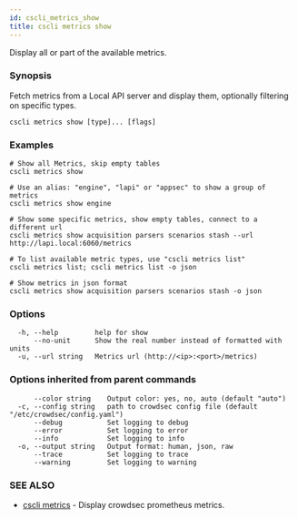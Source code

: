 ```yaml
---
id: cscli_metrics_show
title: cscli metrics show
---
```

Display all or part of the available metrics.

### Synopsis

Fetch metrics from a Local API server and display them, optionally filtering on specific types.

```
cscli metrics show [type]... [flags]
```

### Examples

```
# Show all Metrics, skip empty tables
cscli metrics show

# Use an alias: "engine", "lapi" or "appsec" to show a group of metrics
cscli metrics show engine

# Show some specific metrics, show empty tables, connect to a different url
cscli metrics show acquisition parsers scenarios stash --url http://lapi.local:6060/metrics

# To list available metric types, use "cscli metrics list"
cscli metrics list; cscli metrics list -o json

# Show metrics in json format
cscli metrics show acquisition parsers scenarios stash -o json
```

### Options

```
  -h, --help         help for show
      --no-unit      Show the real number instead of formatted with units
  -u, --url string   Metrics url (http://<ip>:<port>/metrics)
```

### Options inherited from parent commands

```
      --color string    Output color: yes, no, auto (default "auto")
  -c, --config string   path to crowdsec config file (default "/etc/crowdsec/config.yaml")
      --debug           Set logging to debug
      --error           Set logging to error
      --info            Set logging to info
  -o, --output string   Output format: human, json, raw
      --trace           Set logging to trace
      --warning         Set logging to warning
```

### SEE ALSO

* [cscli metrics](/cscli/cscli_metrics.md)	 - Display crowdsec prometheus metrics.

